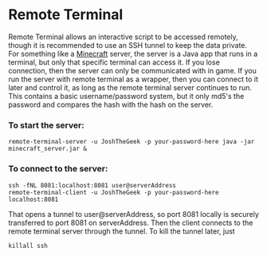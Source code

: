 Remote Terminal
===============

Remote Terminal allows an interactive script to be accessed remotely, though it is recommended to use an SSH tunnel to keep the data private. For something like a [Minecraft](http://minecraft.net) server, the server is a Java app that runs in a terminal, but only that specific terminal can access it. If you lose connection, then the server can only be communicated with in game. If you run the server with remote terminal as a wrapper, then you can connect to it later and control it, as long as the remote terminal server continues to run. This contains a basic username/password system, but it only md5's the password and compares the hash with the hash on the server.


### To start the server:
``` shell
remote-terminal-server -u JoshTheGeek -p your-password-here java -jar minecraft_server.jar &
```

### To connect to the server:
``` shell
ssh -fNL 8081:localhost:8081 user@serverAddress
remote-terminal-client -u JoshTheGeek -p your-password-here localhost:8081
```
That opens a tunnel to user@serverAddress, so port 8081 locally is securely transferred to port 8081 on serverAddress. Then the client connects to the remote terminal server through the tunnel. To kill the tunnel later, just
``` shell
killall ssh
```
